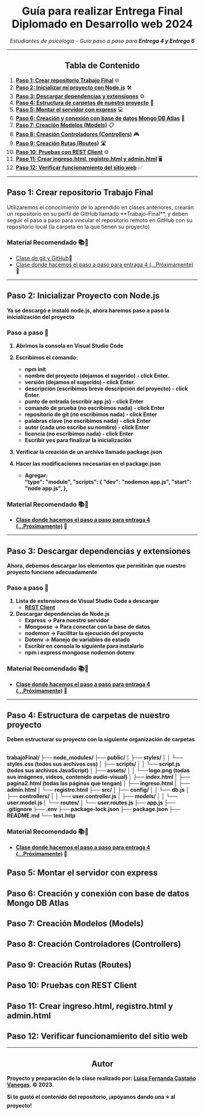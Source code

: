 <!-- Centrar el título -->
<h1 align="center">Guía para realizar Entrega Final Diplomado en Desarrollo web 2024</h1>

<!-- Subtítulo -->
<p align="center"><em>Estudiantes de psicología - Guía paso a paso para <b>Entrega 4 y Entrega 6</b></em></p>

<!-- Separador -->
<hr>

<!-- Tabla de Contenido -->
<h2 align="center">Tabla de Contenido</h2>

1. [**Paso 1: Crear repositorio Trabajo Final**](#crear-repositorio-trabajo-final) 🌐
2. [**Paso 2: Inicializar mi proyecto con Node.js**](#inicializar-proyecto-con-nodejs) 🛠️
3. [**Paso 3: Descargar dependencias y extensiones**](#descargar-dependencias-y-extensiones) ⚙️
4. [**Paso 4: Estructura de carpetas de nuestro proyecto**](#estructura-de-carpetas-de-nuestro-proyecto) 📡
5. [**Paso 5: Montar el servidor con express**](#montar-el-servidor-con-express) 💻
6. [**Paso 6: Creación y conexión con base de datos Mongo DB Atlas**](#creacion-y-conexion-con-base-de-datos-mongo-db-atlas) 🔌
7. [**Paso 7: Creación Modelos (Models)**](#creacion-models) 📋
8. [**Paso 8: Creación Controladores (Controllers)**](#creacion-controllers) 🎮
9. [**Paso 9: Creación Rutas (Routes)**](#creacion-routes) 🛣️
10. [**Paso 10: Pruebas con REST Client**](#pruebas-con-rest-client) ⚙️
11. [**Paso 11: Crear ingreso.html, registro.html y admin.html**](#creacion-paginas-html) 🖥️
12. [**Paso 12: Verificar funcionamiento del sitio web**](#verificar-funcionamiento-del-sitio-web) ✅


<!-- Separador -->
<hr>

<!-- Contenido de cada sección -->


## Paso 1: Crear repositorio Trabajo Final
<p>Utilizaremos el conocimiento de lo aprendido en clases anteriores, crearán un repositorio en su perfil de GitHub llamado **Trabajo-Final**, y deben seguir el paso a paso para vincular el repositorio remoto en GitHub con su repositorio local (la carpeta en la que tienen su proyecto)</p>


### Material Recomendado 📚🎥

- [Clase de git y GitHub](https://www.youtube.com/watch?v=xIyOLgjVebo&list=PLpD_vYWjZt10P3jWpg2O_NfwnDiDEselo&index=9)🎥 
- [Clase donde hacemos el paso a paso para entraga 4 (...Próximamente)](#) 🎥

---

## Paso 2: Inicializar Proyecto con Node.js
<p><b>Ya se descargó e instaló node.js, ahora haremos paso a paso la inicialización del proyecto<p>


### Paso a paso 📖

1. **Abrimos la consola en Visual Studio Code**
2. **Escribimos el comando:**
   - npm init
   - nombre del proyecto (dejamos el sugerido) - click Enter.
   - versión (dejamos el sugerido) - click Enter.
   - descripción (escribimos breve descripción del proyecto) - click Enter.
   - punto de entrada (escribir app.js) - click Enter
   - comando de prueba (no escribimos nada) - click Enter
   - repositorio de git (no escribimos nada) - click Enter
   - palabras clave (no escribimos nada) - click Enter
   - autor (cada uno escribe su nombre) - click Enter
   - licencia (no escribimos nada) - click Enter
   - Escribir **yes** para finalizar la inicialización

3. **Verificar la creación de un archivo llamado package.json**
4. **Hacer las modificaciones necesarias en el package.json**
   - Agregar:<br>
            "type": "module",
            "scripts": {
            "dev": "nodemon app.js",
            "start": "node app.js",
            },


### Material Recomendado 📚🎥

- [Clase donde hacemos el paso a paso para entraga 4 (...Próximamente)](#) 🎥

---

## Paso 3: Descargar dependencias y extensiones
<p><b>Ahora, debemos descargar los elementos que permitirán que nuestro proyecto funcione adecuadamente</p>


### Paso a paso 📖

1. **Lista de extensiones de Visual Studio Code a descargar**
   - [REST Client](https://marketplace.visualstudio.com/items?itemName=humao.rest-client)
2. **Descargar dependencias de Node.js**
   - Express -> Para nuestro servidor
   - Mongoose -> Para conectar con la base de datos
   - nodemon -> Facilitar la ejecución del proyecto
   - Dotenv -> Manejo de variables de estado
   - **Escribir en consola lo siguiente para instalarlo**
   - npm i express mongoose nodemon dotenv


### Material Recomendado 📚🎥

- [Clase donde hacemos el paso a paso para entraga 4 (...Próximamente)](#) 🎥
---

## Paso 4: Estructura de carpetas de nuestro proyecto
<p>Deben estructurar su proyecto con la siguiente organización de carpetas</p>
<br>
trabajoFinal/
├── node_modules/
├── public/
│   ├── styles/
│   │   └── styles.css (todos sus archivos css)
│   ├── scripts/
│   │   └── script.js (todos sus archivos JavaScript)
│   ├── assets/
│   │   └── logo.png (todas sus imágenes, videos, contenido audio-visual)
│   ├── index.html
│   ├── pagina2.html (todas las páginas que tengan)
│   ├── ingreso.html
│   ├── admin.html
│   └── registro.html
├── src/
│   ├── config/
│   │   └── db.js
│   ├── controllers/
│   │   └── user.controller.js
│   ├── models/
│   │   └── user.model.js
│   └── routes/
│       └── user.routes.js
├── app.js
├── .gitignore
├── .env
├── package-lock.json
├── package.json
├── README.md
└── test.http

<br>

### Material Recomendado 📚🎥

- [Clase donde hacemos el paso a paso para entraga 4 (...Próximamente)](#) 🎥

## Paso 5: Montar el servidor con express

## Paso 6: Creación y conexión con base de datos Mongo DB Atlas

## Paso 7: Creación Modelos (Models)

## Paso 8: Creación Controladores (Controllers)

## Paso 9: Creación Rutas (Routes)

## Paso 10: Pruebas con REST Client

## Paso 11: Crear ingreso.html, registro.html y admin.html

## Paso 12: Verificar funcionamiento del sitio web

<!-- Separador -->
<hr>

<!-- Subtítulo de Autor -->
<h2 align="center">Autor</h2>

Proyecto y preparación de la clase realizado por: 
[Luisa Fernanda Castaño Vanegas](https://www.linkedin.com/in/luisacastanovanegas/). © 2023.
<br>

<!-- Mensaje de Estrellita -->
<p>Si te gustó el contenido del repositorio, ¡apóyanos dando una ⭐ al proyecto!</p>